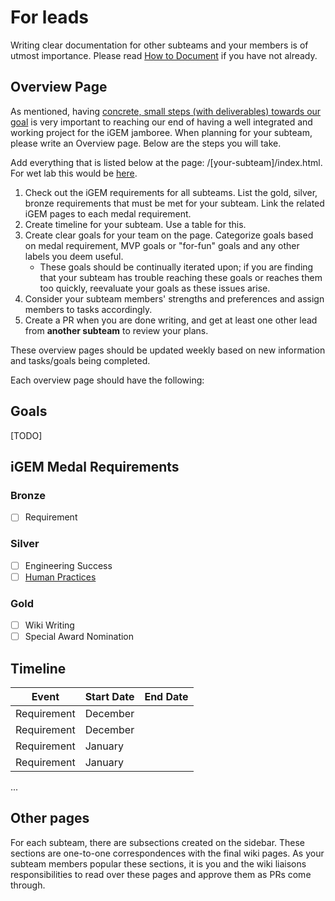 # For leads

<!-- toc -->

Writing clear documentation for other subteams and your members is of utmost importance. Please read [How to Document](index.md) if you have not already.

## Overview Page

As mentioned, having [concrete, small steps (with deliverables) towards our goal](../index.md#concrete-small-steps-with-deliverables-towards-our-goal) is very important to reaching our end of having a well integrated and working project for the iGEM jamboree. When planning for your subteam, please write an Overview page. Below are the steps you will take.

Add everything that is listed below at the page: /[your-subteam]/index.html. For wet lab this would be [here](../wet-lab/index.md).

1. Check out the iGEM requirements for all subteams. List the gold, silver, bronze requirements that must be met for your subteam. Link the related iGEM pages to each medal requirement.
2. Create timeline for your subteam. Use a table for this.
3. Create clear goals for your team on the page. Categorize goals based on medal requirement, MVP goals or "for-fun" goals and any other labels you deem useful.
   - These goals should be continually iterated upon; if you are finding that your subteam has trouble reaching these goals or reaches them too quickly, reevaluate your goals as these issues arise.
4. Consider your subteam members' strengths and preferences and assign members to tasks accordingly.
5. Create a PR when you are done writing, and get at least one other lead from **another subteam** to review your plans.

These overview pages should be updated weekly based on new information and tasks/goals being completed.

Each overview page should have the following:

## Goals

[TODO]

## iGEM Medal Requirements

### Bronze

- [ ] Requirement

### Silver

- [ ] Engineering Success
- [ ] [Human Practices](../human-practices/index.md)

### Gold

- [ ] Wiki Writing
- [ ] Special Award Nomination

## Timeline

| Event       | Start Date | End Date |
| ----------- | ---------- | -------- |
| Requirement | December   |          |
| Requirement | December   |          |
| Requirement | January    |          |
| Requirement | January    |          |

...


## Other pages
For each subteam, there are subsections created on the sidebar. These sections are one-to-one correspondences with the final wiki pages. As your subteam members popular these sections, it is you and the wiki liaisons responsibilities to read over these pages and approve them as PRs come through. 